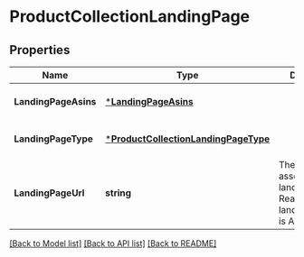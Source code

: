 # ProductCollectionLandingPage

## Properties
Name | Type | Description | Notes
------------ | ------------- | ------------- | -------------
**LandingPageAsins** | [***LandingPageAsins**](LandingPageAsins.md) |  | [optional] [default to null]
**LandingPageType** | [***ProductCollectionLandingPageType**](ProductCollectionLandingPageType.md) |  | [optional] [default to null]
**LandingPageUrl** | **string** | The URL associated to the landing page. Read only if landingPageType is ASIN_LIST | [optional] [default to null]

[[Back to Model list]](../README.md#documentation-for-models) [[Back to API list]](../README.md#documentation-for-api-endpoints) [[Back to README]](../README.md)

